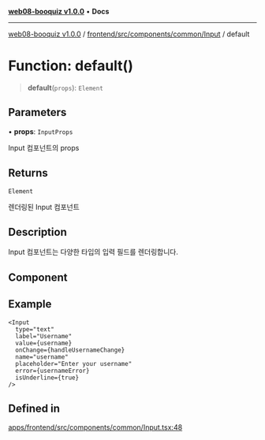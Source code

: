 [**web08-booquiz v1.0.0**](../../../../../../README.md) • **Docs**

***

[web08-booquiz v1.0.0](../../../../../../modules.md) / [frontend/src/components/common/Input](../README.md) / default

# Function: default()

> **default**(`props`): `Element`

## Parameters

• **props**: `InputProps`

Input 컴포넌트의 props

## Returns

`Element`

렌더링된 Input 컴포넌트

## Description

Input 컴포넌트는 다양한 타입의 입력 필드를 렌더링합니다.

## Component

## Example

```tsx
<Input
  type="text"
  label="Username"
  value={username}
  onChange={handleUsernameChange}
  name="username"
  placeholder="Enter your username"
  error={usernameError}
  isUnderline={true}
/>
```

## Defined in

[apps/frontend/src/components/common/Input.tsx:48](https://github.com/boostcampwm-2024/web08-BooQuiz/blob/070f8cd9fc8f2112d3401f93894ddd08f59e2916/apps/frontend/src/components/common/Input.tsx#L48)
